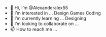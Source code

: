- 👋 Hi, I’m @Alexanderalex55
- 👀 I’m interested in ... Design Games Coding
- 🌱 I’m currently learning ... Designing
- 💞️ I’m looking to collaborate on ...
- 📫 How to reach me ...

<!---
Alexanderalex55/Alexanderalex55 is a ✨ special ✨ repository because its `README.md` (this file) appears on your GitHub profile.
You can click the Preview link to take a look at your changes.
--->
